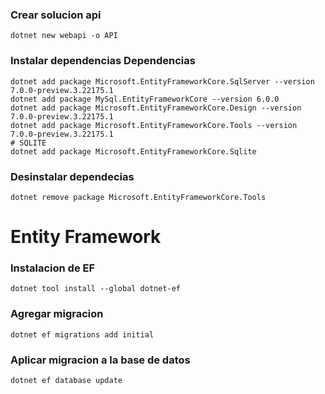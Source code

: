 ### Crear solucion api

```
dotnet new webapi -o API
```

### Instalar dependencias Dependencias
```
dotnet add package Microsoft.EntityFrameworkCore.SqlServer --version 7.0.0-preview.3.22175.1
dotnet add package MySql.EntityFrameworkCore --version 6.0.0
dotnet add package Microsoft.EntityFrameworkCore.Design --version 7.0.0-preview.3.22175.1
dotnet add package Microsoft.EntityFrameworkCore.Tools --version 7.0.0-preview.3.22175.1
# SQLITE
dotnet add package Microsoft.EntityFrameworkCore.Sqlite
```

### Desinstalar dependecias
```
dotnet remove package Microsoft.EntityFrameworkCore.Tools
```


# Entity Framework

### Instalacion de EF
```
dotnet tool install --global dotnet-ef
```

### Agregar migracion
```
dotnet ef migrations add initial

```

### Aplicar migracion a la base de datos
```
dotnet ef database update
```